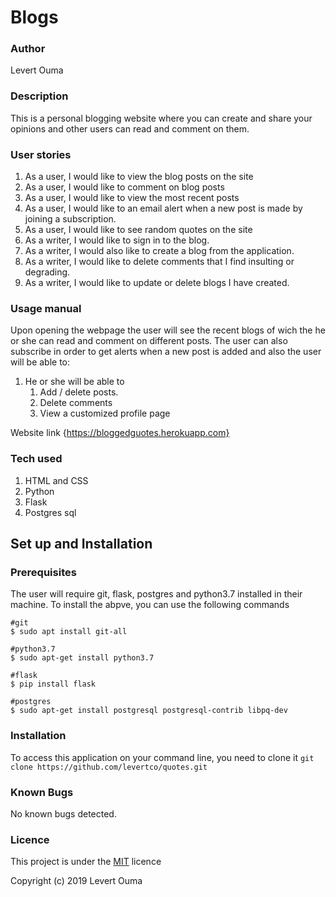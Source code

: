 # Blogs

### Author
Levert Ouma

### Description
This is a personal blogging website where you can create and share your opinions and other users can read and comment on them.

### User stories
1. As a user, I would like to view the blog posts on the site
2. As a user, I would like to comment on blog posts
3. As a user, I would like to view the most recent posts
4. As a user, I would like to an email alert when a new post is made by joining a subscription.
5. As a user, I would like to see random quotes on the site
6. As a writer, I would like to sign in to the blog.
7. As a writer, I would also like to create a blog from the application.
8. As a writer, I would like to delete comments that I find insulting or degrading.
9. As a writer, I would like to update or delete blogs I have created.

### Usage manual
Upon opening the webpage the user will see the recent blogs of wich the he or she can read and comment on different posts.
The user can also subscribe in order to get alerts when a new post is added and also the user will be able to:
1. He or she will be able to
    1. Add / delete posts.
    2. Delete comments
    3. View a customized profile page

Website link {https://bloggedguotes.herokuapp.com}
### Tech used
1. HTML and CSS
2. Python
3. Flask
4. Postgres sql

## Set up and Installation
### Prerequisites
The user will require git, flask, postgres and python3.7 installed in their machine.
To install the abpve, you can use the following commands
```
#git
$ sudo apt install git-all

#python3.7
$ sudo apt-get install python3.7

#flask
$ pip install flask

#postgres
$ sudo apt-get install postgresql postgresql-contrib libpq-dev
```

### Installation
To access this application on your command line, you need to clone it 
`git clone https://github.com/levertco/quotes.git`

### Known Bugs
No known bugs detected.

### Licence
This project is under the [MIT](https://github.com/levertco/quotes/blob/master/LICENSE) licence

Copyright (c) 2019 Levert Ouma